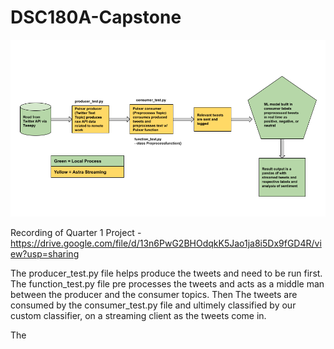 # DSC180A-Capstone
![Diagram](diagram.png)

Recording of Quarter 1 Project - https://drive.google.com/file/d/13n6PwG2BHOdqkK5Jao1ja8i5Dx9fGD4R/view?usp=sharing

The producer_test.py file helps produce the tweets and need to be run first. The function_test.py file pre processes the tweets and acts as a middle man between the producer and the consumer topics. Then The tweets are consumed by the consumer_test.py file and ultimely classified by our custom classifier, on a streaming client as the tweets come in.

The 
